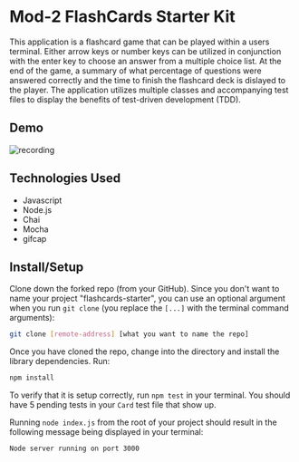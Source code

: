 # Mod-2 FlashCards Starter Kit

This application is a flashcard game that can be played within a users terminal. Either arrow keys or number keys can be utilized in conjunction with the enter key to choose an answer from a multiple choice list. At the end of the game, a summary of what percentage of questions were answered correctly and the time to finish the flashcard deck is dislayed to the player. The application utilizes multiple classes and accompanying test files to display the benefits of test-driven development (TDD).

## Demo

![recording](https://user-images.githubusercontent.com/68795578/131052933-3961e31a-0d7b-4005-8d84-54162708653b.gif)

## Technologies Used

- Javascript
- Node.js
- Chai
- Mocha
- gifcap


## Install/Setup

Clone down the forked repo (from your GitHub). Since you don't want to name your project "flashcards-starter", you can use an optional argument when you run `git clone` (you replace the `[...]` with the terminal command arguments):

```bash
git clone [remote-address] [what you want to name the repo]
```

Once you have cloned the repo, change into the directory and install the library dependencies. Run:

```bash
npm install
```

To verify that it is setup correctly, run `npm test` in your terminal. You should have 5 pending tests in your `Card` test file that show up.

Running `node index.js` from the root of your project should result in the following message being displayed in your terminal: 

```bash
Node server running on port 3000
```


